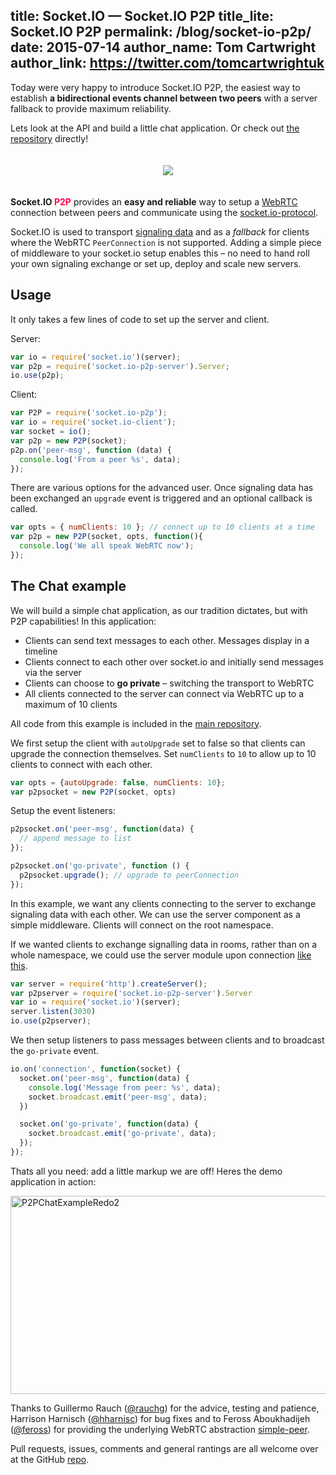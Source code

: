 title: Socket.IO  —  Socket.IO P2P
title_lite: Socket.IO P2P
permalink: /blog/socket-io-p2p/
date: 2015-07-14
author_name: Tom Cartwright
author_link: https://twitter.com/tomcartwrightuk
---

Today were very happy to introduce Socket.IO P2P, the easiest way to establish **a bidirectional events channel between two peers** with a server fallback to provide maximum reliability.

Lets look at the API and build a little chat application. Or check out <a href="https://github.com/socketio/socket.io-p2p">the repository</a> directly!

<p style="text-align: center; padding: 20px 0;">
  <img src="https://cldup.com/95U80xyuHq.svg"/>
</p>


**Socket.IO <span style="color: #F04;">P2P</span>** provides an **easy and reliable** way to setup a <a href="http://www.webrtc.org/">WebRTC</a> connection between peers and communicate using the <a href="https://github.com/socketio/socket.io-protocol">socket.io-protocol</a>.

Socket.IO is used to transport <a href="http://www.html5rocks.com/en/tutorials/webrtc/infrastructure/#what-is-signaling">signaling data</a> and as a <em>fallback</em> for clients where the WebRTC `PeerConnection` is not supported. Adding a simple piece of middleware to your socket.io setup enables this – no need to hand roll your own signaling exchange or set up, deploy and scale new servers.

## Usage

It only takes a few lines of code to set up the server and client.

Server:

```js
var io = require('socket.io')(server);
var p2p = require('socket.io-p2p-server').Server;
io.use(p2p);
```

Client:

```js
var P2P = require('socket.io-p2p');
var io = require('socket.io-client');
var socket = io();
var p2p = new P2P(socket);
p2p.on('peer-msg', function (data) {
  console.log('From a peer %s', data);
});
```

There are various options for the advanced user. Once signaling data has been exchanged an `upgrade` event is triggered and an optional callback is called.

```js
var opts = { numClients: 10 }; // connect up to 10 clients at a time
var p2p = new P2P(socket, opts, function(){
  console.log('We all speak WebRTC now');
});
```

## The Chat example

We will build a simple chat application, as our tradition dictates, but with P2P capabilities! In this application:

- Clients can send text messages to each other. Messages display in a timeline
- Clients connect to each other over socket.io and initially send messages via the server
- Clients can choose to **go private** – switching the transport to WebRTC
- All clients connected to the server can connect via WebRTC up to a maximum of 10 clients

All code from this example is included in the <a href="https://github.com/socketio/socket.io-p2p/tree/master/examples/chat">main repository</a>.

We first setup the client with `autoUpgrade` set to false so that clients can upgrade the connection themselves. Set `numClients` to `10` to allow up to 10 clients to connect with each other.

```js
var opts = {autoUpgrade: false, numClients: 10};
var p2psocket = new P2P(socket, opts)
```

Setup the event listeners:

```js
p2psocket.on('peer-msg', function(data) {
  // append message to list
});

p2psocket.on('go-private', function () {
  p2psocket.upgrade(); // upgrade to peerConnection
});
```

In this example, we want any clients connecting to the server to exchange signaling data with each other. We can use the server component as a simple middleware. Clients will connect on the root namespace.

If we wanted clients to exchange signalling data in rooms, rather than on a whole namespace, we could use the server module upon connection <a href="https://github.com/tomcartwrightuk/p2p-snake/blob/master/server.js">like this</a>.

```js
var server = require('http').createServer();
var p2pserver = require('socket.io-p2p-server').Server
var io = require('socket.io')(server);
server.listen(3030)
io.use(p2pserver);
```

We then setup listeners to pass messages between clients and to broadcast the `go-private` event.

```js
io.on('connection', function(socket) {
  socket.on('peer-msg', function(data) {
    console.log('Message from peer: %s', data);
    socket.broadcast.emit('peer-msg', data);
  })

  socket.on('go-private', function(data) {
    socket.broadcast.emit('go-private', data);
  });
});
```

Thats all you need: add a little markup we are off! Heres the demo application in action:

<a href="/images/P2PChatExampleRedo2.gif"><img src="/images/P2PChatExampleRedo2.gif" alt="P2PChatExampleRedo2" width="854" height="317" class="alignnone size-full wp-image-921"/></a>

Thanks to Guillermo Rauch (<a href="https://twitter.com/rauchg">@rauchg</a>) for the advice, testing and patience, Harrison Harnisch (<a href="https://github.com/hharnisc">@hharnisc</a>) for bug fixes and to Feross Aboukhadijeh (<a href="https://github.com/feross">@feross</a>) for providing the underlying WebRTC abstraction <a href="https://github.com/feross/simple-peer">simple-peer</a>.

Pull requests, issues, comments and general rantings are all welcome over at the GitHub <a href="https://github.com/socketio/socket.io-p2p">repo</a>.
